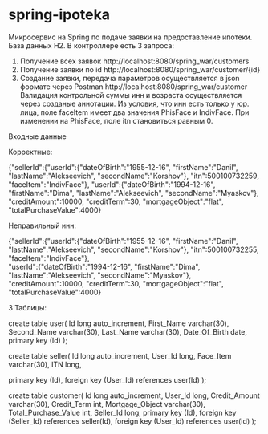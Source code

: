 # spring-ipoteka
Микросервис на Spring по подаче заявки на предоставление ипотеки. 
База данных H2.
В контроллере есть 3 запроса: 
1. Получение всех заявок http://localhost:8080/spring_war/customers 
2. Получение заявки по id http://localhost:8080/spring_war/customer/{id}
3. Создание заявки, передача параметров осуществляется в json формате через Postman  http://localhost:8080/spring_war/customer 
Валидация контрольной суммы инн и возраста осуществляется через созданые аннотации.
Из условия, что инн есть только у юр. лица, поле faceItem имеет два значения PhisFace и IndivFace. При изменении на PhisFace, поле itn становиться равным 0.  

Входные данные 

Корректные:

{"sellerId":{"userId":{"dateOfBirth":"1955-12-16",
"firstName":"Danil",
"lastName":"Alekseevich",
"secondName":"Korshov"},
"itn":500100732259,
"faceItem":"IndivFace"},
"userId":{"dateOfBirth":"1994-12-16",
"firstName":"Dima",
"lastName":"Alekseevich",
"secondName":"Myaskov"},
"creditAmount":10000,
"creditTerm":30,
"mortgageObject":"flat",
"totalPurchaseValue":4000}

Неправильный инн:

{"sellerId":{"userId":{"dateOfBirth":"1955-12-16",
"firstName":"Danil",
"lastName":"Alekseevich",
"secondName":"Korshov"},
"itn":500100732255,
"faceItem":"IndivFace"},     
"userId":{"dateOfBirth":"1994-12-16",
"firstName":"Dima",
"lastName":"Alekseevich",
"secondName":"Myaskov"},
"creditAmount":10000,
"creditTerm":30,
"mortgageObject":"flat",
"totalPurchaseValue":4000}

3 Таблицы:

create table user(
Id long auto_increment,
First_Name varchar(30),
Second_Name varchar(30),
Last_Name varchar(30),
Date_Of_Birth date,
primary key (Id)
);


create table seller(
Id long auto_increment,
User_Id long,
Face_Item varchar(30),
ITN long,

primary key (Id),
foreign key (User_Id) references user(Id)
);

create table customer(
Id long auto_increment,
User_Id long,
Credit_Amount varchar(30),
Credit_Term int,
Mortgage_Object varchar(30),
Total_Purchase_Value int,
Seller_Id long,
primary key (Id),
foreign key (Seller_Id) references seller(Id),
foreign key (User_Id) references user(Id)
);
